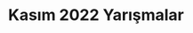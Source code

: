 ---
layout: monthly
title: "Kasım 2022 Yarışmalar"
key: "kasım 2022"
description: "Son başvuru tarihi Kasım 2022 ayı olan tüm yazı yazma yarışmaları, kitap okuma yarışmaları, senaryo yarışmaları, öykü yarışmalarına buradan ulaşabilirsiniz."
permalink: "kasim-2022-yarismalar/"
---
